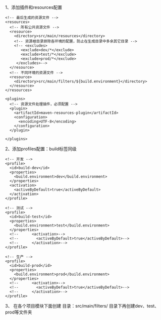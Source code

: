 1、添加插件和resources配置
<build>

    <!-- 最后生成的资源文件 -->
    <resources>
      <!-- 所有公共资源文件 -->
      <resource>
        <directory>src/main/resources</directory>
        <!-- 资源根目录排除各环境的配置，防止在生成目录中多余其它目录 -->
        <!-- <excludes>
           <exclude>dev/*</exclude>
           <exclude>test/*</exclude>
           <exclude>prod/*</exclude>
         </excludes>-->
      </resource>
      <!-- 不同环境的资源文件 -->
      <resource>
        <directory>src/main/filters/${build.environment}</directory>
      </resource>
    </resources>

    <plugins>
      <!-- 资源文件处理插件，必须配置 -->
      <plugin>
        <artifactId>maven-resources-plugin</artifactId>
        <configuration>
          <encoding>UTF-8</encoding>
        </configuration>
      </plugin>

    </plugins>

  </build>

2、添加profiles配置：build标签同级
 <profiles>

    <!-- 开发 -->
    <profile>
      <id>build-dev</id>
      <properties>
        <build.environment>dev</build.environment>
      </properties>
      <activation>
        <activeByDefault>true</activeByDefault>
      </activation>
    </profile>

    <!-- 测试 -->
    <profile>
      <id>build-test</id>
      <properties>
        <build.environment>test</build.environment>
      </properties>
      <!--      <activation>-->
      <!--        <activeByDefault>true</activeByDefault>-->
      <!--      </activation>-->
    </profile>

    <!-- 生产 -->
    <profile>
      <id>build-prod</id>
      <properties>
        <build.environment>prod</build.environment>
      </properties>
      <!--      <activation>-->
      <!--        <activeByDefault>true</activeByDefault>-->
      <!--      </activation>-->
    </profile>

  </profiles>


3、
在各个项目模块下面创建
目录：src/main/filters/
目录下再创建dev、test、prod等文件夹

